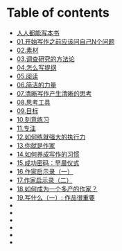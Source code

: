 # Table of contents

* [人人都能写本书](README.md)
* [01.开始写作之前应该问自己N个问题](01.-kai-shi-xie-zuo-zhi-qian-ying-gai-wen-zi-jinge-wen-ti.md)
* [02.素材](02.-su-cai.md)
* [03.调查研究的方法论](03.-tiao-cha-yan-jiu-de-fang-fa-lun.md)
* [04.怎么写提纲](04.-zen-me-xie-ti-gang.md)
* [05.阅读](05.-yue-du.md)
* [06.简洁的力量](06.-jian-jie-de-li-liang.md)
* [07.清晰写作产生清晰的思考](07.-qing-xi-xie-zuo-chan-sheng-qing-xi-de-si-kao.md)
* [08.思考工具](08.-si-kao-gong-ju.md)
* [09.目标](09.-mu-biao.md)
* [10.刻意练习](10.-ke-yi-lian-xi.md)
* [11.专注](11.-zhuan-zhu.md)
* [12.如何练就强大的执行力](12.-ru-he-lian-jiu-qiang-da-de-zhi-hang-li.md)
* [13.你就是作家](13.-ni-jiu-shi-zuo-jia.md)
* [14.如何养成写作的习惯](14.-ru-he-yang-cheng-xie-zuo-de-xi-guan.md)
* [15.成功密码：早晨仪式](15.-cheng-gong-mi-ma-zao-chen-yi-shi.md)
* [16.作家启示录（一）](16.1-zuo-jia-qi-shi-lu-yi.md)
* [17.作家启示录（二）](16.2-zuo-jia-qi-shi-lu-er.md)
* [18.如何成为一个多产的作家？](18.-ru-he-cheng-wei-yi-ge-duo-chan-de-zuo-jia.md)
* [19.写什么（一）: 作品很重要](19.-xie-shen-me-yi-zuo-pin-hen-zhong-yao.md)
* [](.md)
* [](.md)
* [](.md)
* [](.md)
* [](.md)
* [](.md)
